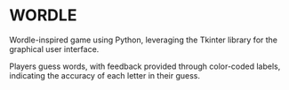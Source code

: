 # WORDLE
Wordle-inspired game using Python, leveraging the Tkinter library for the graphical user interface. 

Players guess words, with feedback provided through color-coded labels, indicating the accuracy of each letter in their guess.

